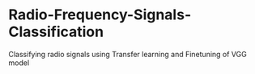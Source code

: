# Radio-Frequency-Signals-Classification
Classifying radio signals using Transfer learning and Finetuning of VGG model
